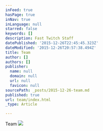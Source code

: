 ```yaml
---
inFeed: true
hasPage: true
inNav: true
inLanguage: null
starred: false
keywords: []
description: Fast Twitch Staff
datePublished: '2015-12-26T22:45:45.323Z'
dateModified: '2015-12-26T20:57:38.494Z'
title: Team
author: []
authors: []
publisher:
  name: null
  domain: null
  url: null
  favicon: null
sourcePath: _posts/2015-12-26-team.md
published: true
url: team/index.html
_type: Article

---
```

Team
![](https://the-grid-user-content.s3-us-west-2.amazonaws.com/1e949bc1-ae91-4f17-8977-00d8fcb1cc90.png)